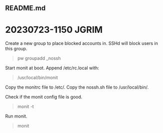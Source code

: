 ## README.md
# 20230723-1150 JGRIM

Create a new group to place blocked accounts in. SSHd will block users in this group.

> pw groupadd _nossh

Start monit at boot. Append /etc/rc.local with:
> /usr/local/bin/monit

Copy the monitrc file to /etc/.
Copy the nossh.sh file to /usr/local/bin/.

Check if the monit config file is good.
> monit -t

Run monit.
> monit


